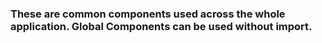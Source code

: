 ### These are common components used across the whole application. Global Components can be used without import.